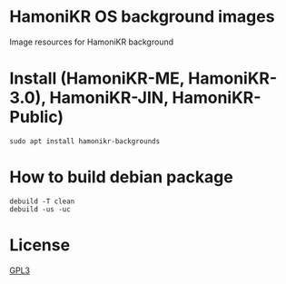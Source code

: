 # HamoniKR OS background images

Image resources for HamoniKR background


# Install (HamoniKR-ME, HamoniKR-3.0), HamoniKR-JIN, HamoniKR-Public)
```
sudo apt install hamonikr-backgrounds
```

# How to build debian package
```
debuild -T clean
debuild -us -uc
```

# License

[GPL3](./LICENSE)

